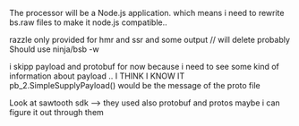 The processor will be a Node.js application. 
which means i need to rewrite bs.raw files to make it node.js compatible..

razzle only provided for hmr and ssr and some output // will delete probably
Should use ninja/bsb -w


i skipp payload and protobuf for now because i need to see some kind of information about payload .. 
I THINK I KNOW IT 
pb_2.SimpleSupplyPayload() 
would be the message of the proto file 


Look at sawtooth sdk --> they used also protobuf and protos maybe i can figure it out through them